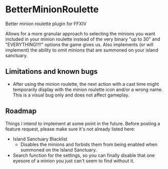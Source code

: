 # BetterMinionRoulette

Better minion roulette plugin for FFXIV

Allows for a more granular approach to selecting the minions you want included in your minion roulette instead of the very binary "up to 30" and "EVERYTHING!!!!" options the game gives us.
Also implements (or will implement) the ability to omit minions that are summoned on your island sanctuary.

## Limitations and known bugs

- After using the minion roulette, the next action with a cast time might temporarily display with the minion roulette icon and/or a wrong name. This is a visual bug only and does not affect gameplay.

## Roadmap

Things I intend to implement at some point in the future. Before posting a feature request, please make sure it's not already listed here:

- Island Sanctuary Blacklist
  - Disables the minions and forbids them from being enabled when summoned on the Island Sanctuary.
- Search function for the settings, so you can finally disable that one eyesore of a minion you just can't seem to find without it.
